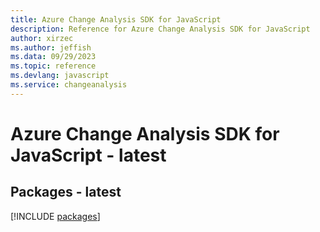 ```yaml
---
title: Azure Change Analysis SDK for JavaScript
description: Reference for Azure Change Analysis SDK for JavaScript
author: xirzec
ms.author: jeffish
ms.data: 09/29/2023
ms.topic: reference
ms.devlang: javascript
ms.service: changeanalysis
---
```

# Azure Change Analysis SDK for JavaScript - latest
## Packages - latest
[!INCLUDE [packages](change-analysis-index.md)]